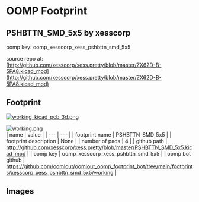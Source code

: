 # OOMP Footprint  
## PSHBTTN_SMD_5x5  by xesscorp  
  
oomp key: oomp_xesscorp_xess_pshbttn_smd_5x5  
  
source repo at: [http://github.com/xesscorp/xess.pretty/blob/master/ZX62D-B-5PA8.kicad_mod](http://github.com/xesscorp/xess.pretty/blob/master/ZX62D-B-5PA8.kicad_mod)  
## Footprint  
  
[![working_kicad_pcb_3d.png](working_kicad_pcb_3d_600.png)](working_kicad_pcb_3d.png)  
  
[![working.png](working_600.png)](working.png)  
| name | value | 
| --- | --- | 
| footprint name | PSHBTTN_SMD_5x5 | 
| footprint description | None | 
| number of pads | 4 | 
| github path | http://github.com/xesscorp/xess.pretty/blob/master/PSHBTTN_SMD_5x5.kicad_mod | 
| oomp key | oomp_xesscorp_xess_pshbttn_smd_5x5 | 
| oomp bot github | https://github.com/oomlout/oomlout_oomp_footprint_bot/tree/main/footprints/xesscorp_xess_pshbttn_smd_5x5/working | 
## Images  
